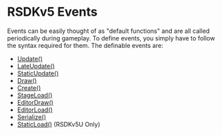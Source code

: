 # RSDKv5 Events

Events can be easily thought of as "default functions" and are all called periodically during gameplay.
To define events, you simply have to follow the syntax required for them.
The definable events are:

- [Update()](Update.md)
- [LateUpdate()](LateUpdate.md)
- [StaticUpdate()](StaticUpdate.md)
- [Draw()](Draw.md)
- [Create()](Create.md)
- [StageLoad()](StageLoad.md)
- [EditorDraw()](EditorDraw.md)
- [EditorLoad()](EditorLoad.md)
- [Serialize()](Serialize.md)
- [StaticLoad()](StaticLoad.md) (RSDKv5U Only)